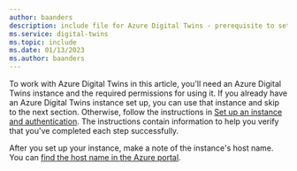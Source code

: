 ```yaml
---
author: baanders
description: include file for Azure Digital Twins - prerequisite to set up an instance
ms.service: digital-twins
ms.topic: include
ms.date: 01/13/2023
ms.author: baanders
---
```


To work with Azure Digital Twins in this article, you'll need an Azure Digital Twins instance and the required permissions for using it. If you already have an Azure Digital Twins instance set up, you can use that instance and skip to the next section. Otherwise, follow the instructions in [Set up an instance and authentication](../articles/digital-twins/how-to-set-up-instance-portal.md). The instructions contain information to help you verify that you've completed each step successfully.

After you set up your instance, make a note of the instance's host name. You can [find the host name in the Azure portal](../articles/digital-twins/how-to-set-up-instance-portal.md#verify-success-and-collect-important-values).
